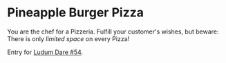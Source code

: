 Pineapple Burger Pizza
======================

You are the chef for a Pizzeria. Fulfill your customer's wishes, but beware: There is only _limited space_ on every Pizza!

Entry for [Ludum Dare #54](https://ldjam.com/events/ludum-dare/54).

